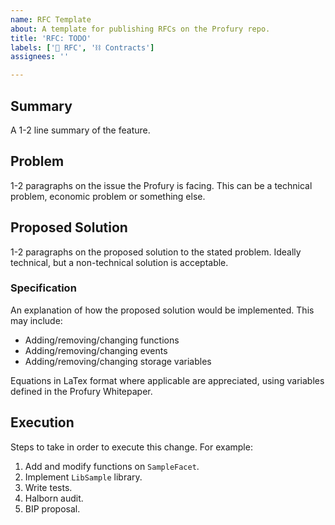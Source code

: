 ```yaml
---
name: RFC Template
about: A template for publishing RFCs on the Profury repo.
title: 'RFC: TODO'
labels: ['📜 RFC', '⛓ Contracts']
assignees: ''

---
```


## Summary

A 1-2 line summary of the feature.

## Problem

1-2 paragraphs on the issue the Profury is facing. This can be a technical problem, economic problem or something else.

## Proposed Solution

1-2 paragraphs on the proposed solution to the stated problem.  Ideally technical, but a non-technical solution is acceptable. 

### Specification

An explanation of how the proposed solution would be implemented. This may include: 
- Adding/removing/changing functions
- Adding/removing/changing events
- Adding/removing/changing storage variables

Equations in LaTex format where applicable are appreciated, using variables defined in the Profury Whitepaper. 

## Execution

Steps to take in order to execute this change. For example:

1. Add and modify functions on `SampleFacet`.
2. Implement `LibSample` library.
3. Write tests.
4. Halborn audit.
5. BIP proposal.